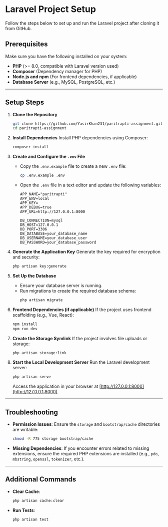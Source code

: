 # Laravel Project Setup

Follow the steps below to set up and run the Laravel project after cloning it from GitHub.

## Prerequisites

Make sure you have the following installed on your system:
- **PHP** (>= 8.0, compatible with Laravel version used)
- **Composer** (Dependency manager for PHP)
- **Node.js and npm** (For frontend dependencies, if applicable)
- **Database Server** (e.g., MySQL, PostgreSQL, etc.)

---

## Setup Steps

1. **Clone the Repository**
   ```bash
   git clone https://github.com/YasirKhan231/paritrapti-assignment.git
   cd paritrapti-assignment
   ```

2. **Install Dependencies**
   Install PHP dependencies using Composer:
   ```bash
   composer install
   ```

3. **Create and Configure the `.env` File**
   - Copy the `.env.example` file to create a new `.env` file:
     ```bash
     cp .env.example .env
     ```
   - Open the `.env` file in a text editor and update the following variables:
     ```env
     APP_NAME="paritrapti"
     APP_ENV=local
     APP_KEY=
     APP_DEBUG=true
     APP_URL=http://127.0.0.1:8000

     DB_CONNECTION=mysql
     DB_HOST=127.0.0.1
     DB_PORT=3306
     DB_DATABASE=your_database_name
     DB_USERNAME=your_database_user
     DB_PASSWORD=your_database_password
     ```

4. **Generate the Application Key**
   Generate the key required for encryption and security:
   ```bash
   php artisan key:generate
   ```

5. **Set Up the Database**
   - Ensure your database server is running.
   - Run migrations to create the required database schema:
     ```bash
     php artisan migrate
     ```

6. **Frontend Dependencies (if applicable)**
   If the project uses frontend scaffolding (e.g., Vue, React):
   ```bash
   npm install
   npm run dev
   ```

7. **Create the Storage Symlink**
   If the project involves file uploads or storage:
   ```bash
   php artisan storage:link
   ```

8. **Start the Local Development Server**
   Run the Laravel development server:
   ```bash
   php artisan serve
   ```
   Access the application in your browser at [http://127.0.0.1:8000](http://127.0.0.1:8000).

---

## Troubleshooting

- **Permission Issues**: Ensure the `storage` and `bootstrap/cache` directories are writable:
  ```bash
  chmod -R 775 storage bootstrap/cache
  ```

- **Missing Dependencies**: If you encounter errors related to missing extensions, ensure the required PHP extensions are installed (e.g., `pdo`, `mbstring`, `openssl`, `tokenizer`, etc.).

---

## Additional Commands

- **Clear Cache**:
  ```bash
  php artisan cache:clear
  ```

- **Run Tests**:
  ```bash
  php artisan test
  
